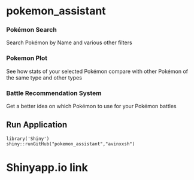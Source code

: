 # pokemon_assistant
### Pokémon Search
Search Pokémon by Name and various other filters
### Pokemon Plot
See how stats of your selected Pokémon compare with other Pokémon of the same type and other types
### Battle Recommendation System
Get a better idea on which Pokémon to use for your Pokémon battles

## Run Application 
```
library('Shiny')
shiny::runGitHub("pokemon_assistant","avinxxsh")
```

# Shinyapp.io link
